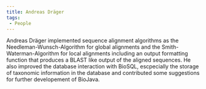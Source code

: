 ```yaml
---
title: Andreas Dräger
tags:
 - People
---
```


Andreas Dräger implemented sequence alignment algorithms as the
Needleman-Wunsch-Algorithm for global alignments and the
Smith-Waterman-Algorithm for local alignments including an output
formatting function that produces a BLAST like output of the aligned
sequences. He also improved the database interaction with BioSQL,
escpecially the storage of taxonomic information in the database and
contributed some suggestions for further developement of BioJava.
